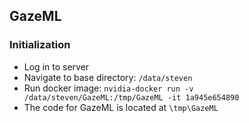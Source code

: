 ## GazeML
### Initialization
* Log in to server
* Navigate to base directory: `/data/steven`
* Run docker image: `nvidia-docker run -v /data/steven/GazeML:/tmp/GazeML -it 1a945e654890`
* The code for GazeML is located at `\tmp\GazeML`
